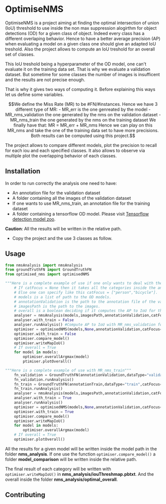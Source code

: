 # OptimiseNMS

OptimiseNMS is a project aiming at finding the optimal intersection of union (IoU) threshold to use inside the non max suppression alogirthm for object detections (OD) for a given class of object. Indeed every class has a different overlaping behavior. Hence to have a better average precision (AP) when evaluating a model on a given class one should give an adapted IoU treshold. 
Also the project allows to compute an IoU treshold for an overall set of classes.

This IoU treshold being a hyperparameter of the OD model, one can't evaluate it on the training data set. That is why we evaluate a validation dataset. But sometime for some classes the number of images is insufficent and the results are not precise enough.

That is why it gives two ways of computing it. Before explaining this ways let us define some variables.

```math
We define the Miss Rate (MR) to be #FN/#instances. Hence we have 3 different type of MR:

- MR_err is the one genreated by the model
- MR_nms_validation the one generated by the nms on the validation dataset
- MR_nms_train the one generated by the nms on the training dataset

We finally have that:

MR = MR_err + MR_nms


Hence we can play on this MR_nms and take the one of the training data set to have more precisions. Both results can be computed using this project.
```

The project allows to compare different models, plot the precision to recall for each iou and each specified classes. It also allows to observe via multiple plot the overlapping behavior of each classes. 

## Installation

In order to run correctly the analysis one need to have:

* An annotation file for the validation dataset
* A folder containing all the images of the validation dataset
* If one wants to use MR_nms_train, an annotation file for the training dataset
* A folder containing a tensorflow OD model. Please visit [Tensorflow detection model zoo](https://github.com/tensorflow/models/blob/master/research/object_detection/g3doc/detection_model_zoo.md).

**Caution**: All the results will be written in the relative path.

* Copy the project and the use 3 classes as follow.

## Usage

```python
from nmsAnalysis import nmsAnalysis
from groundTruthFN import GroundTruthFN
from optimised_nms import optimisedNMS

"""Here is a complete example of use if one only wants to deal with the validation data set"""
    # If catFocus = None then it takes all the categories inside the annotation file of the validation dataset. 
    # Else one can specify like this catFocus = ["person","bicycle"]. 
    # models is a list of path to the OD models.
    # annotationValidation is the path to the annotation file of the validation dataset.
    # imagesPath is the path to the images.
    # overall is a boolean deciding if it computes the AP to IoU for the overall.
    analyser = nmsAnalysis(models,imagesPath,annotationValidation,catFocus,number_IoU_thresh,overall)
    analyser.with_train = False
    analyser.runAnalysis() #Compute AP to IoU with MR_nms_validation for each catFocus
    optimiser = optimisedNMS(models,None,annotationValidation,catFocus=catFocus)
    optimiser.with_train = False
    optimiser.compare_model()
    optimiser.writeMapIoU()
    # If overall = True
    for model in models:
        optimiser.overallArgmax(model)
        ptimiser.plotOverall()

"""Here is a complete example of use with MR_nms_train"""
    fn_validation = GroundTruthFN(annotationValidation,dataType="validation",catFocus=catFocus)
    fn_validation.runAnalysis()
    fn_train = GroundTruthFN(annotationTrain,dataType="train",catFocus=catFocus)
    fn_train.runAnalysis()
    analyser = nmsAnalysis(models,imagesPath,annotationValidation,catFocus,number_IoU_thresh,overall)
    analyser.with_train = True
    analyser.runAnalysis()
    optimiser = optimisedNMS(models,None,annotationValidation,catFocus=catFocus)
    optimiser.with_train = True
    optimiser.compare_model()
    optimiser.writeMapIoU()
    for model in models:
        optimiser.overallArgmax(model)
    # If overall = True
    optimiser.plotOverall()
```

All the results for a given model will be written inside the model path in the folder __nms_analysis__. If one use the function `optimiser.compare_model()` a folder __model_comparison__ will be written inside the relative path. 

The final result of each category will be written with `optimiser.writeMapIoU()` in **nms_analysis/iouThreshmap.pbtxt**. And the overall inside the folder **nms_analysis/optimal_overall**.

## Contributing

